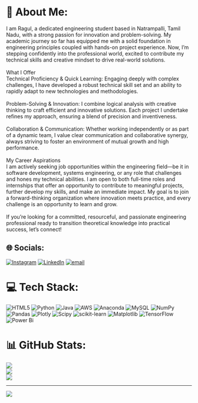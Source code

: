 # 💫 About Me:
I am Ragul, a dedicated engineering student based in Natrampalli, Tamil Nadu, with a strong passion for innovation and problem-solving. My academic journey so far has equipped me with a solid foundation in engineering principles coupled with hands-on project experience. Now, I’m stepping confidently into the professional world, excited to contribute my technical skills and creative mindset to drive real-world solutions.<br><br>What I Offer<br>Technical Proficiency & Quick Learning: Engaging deeply with complex challenges, I have developed a robust technical skill set and an ability to rapidly adapt to new technologies and methodologies.<br><br>Problem-Solving & Innovation: I combine logical analysis with creative thinking to craft efficient and innovative solutions. Each project I undertake refines my approach, ensuring a blend of precision and inventiveness.<br><br>Collaboration & Communication: Whether working independently or as part of a dynamic team, I value clear communication and collaborative synergy, always striving to foster an environment of mutual growth and high performance.<br><br>My Career Aspirations<br>I am actively seeking job opportunities within the engineering field—be it in software development, systems engineering, or any role that challenges and hones my technical abilities. I am open to both full-time roles and internships that offer an opportunity to contribute to meaningful projects, further develop my skills, and make an immediate impact. My goal is to join a forward-thinking organization where innovation meets practice, and every challenge is an opportunity to learn and grow.<br><br>If you’re looking for a committed, resourceful, and passionate engineering professional ready to transition theoretical knowledge into practical success, let’s connect!


## 🌐 Socials:
[![Instagram](https://img.shields.io/badge/Instagram-%23E4405F.svg?logo=Instagram&logoColor=white)](https://instagram.com/Ashwin_25_2003) [![LinkedIn](https://img.shields.io/badge/LinkedIn-%230077B5.svg?logo=linkedin&logoColor=white)](https://linkedin.com/in/https://www.linkedin.com/in/ragul-v-0a5b772a1?utm_source=share&utm_campaign=share_via&utm_content=profile&utm_medium=android_app) [![email](https://img.shields.io/badge/Email-D14836?logo=gmail&logoColor=white)](mailto:sachinragul50@gmail.com) 

# 💻 Tech Stack:
![HTML5](https://img.shields.io/badge/html5-%23E34F26.svg?style=for-the-badge&logo=html5&logoColor=white) ![Python](https://img.shields.io/badge/python-3670A0?style=for-the-badge&logo=python&logoColor=ffdd54) ![Java](https://img.shields.io/badge/java-%23ED8B00.svg?style=for-the-badge&logo=openjdk&logoColor=white) ![AWS](https://img.shields.io/badge/AWS-%23FF9900.svg?style=for-the-badge&logo=amazon-aws&logoColor=white) ![Anaconda](https://img.shields.io/badge/Anaconda-%2344A833.svg?style=for-the-badge&logo=anaconda&logoColor=white) ![MySQL](https://img.shields.io/badge/mysql-4479A1.svg?style=for-the-badge&logo=mysql&logoColor=white) ![NumPy](https://img.shields.io/badge/numpy-%23013243.svg?style=for-the-badge&logo=numpy&logoColor=white) ![Pandas](https://img.shields.io/badge/pandas-%23150458.svg?style=for-the-badge&logo=pandas&logoColor=white) ![Plotly](https://img.shields.io/badge/Plotly-%233F4F75.svg?style=for-the-badge&logo=plotly&logoColor=white) ![Scipy](https://img.shields.io/badge/SciPy-%230C55A5.svg?style=for-the-badge&logo=scipy&logoColor=%white) ![scikit-learn](https://img.shields.io/badge/scikit--learn-%23F7931E.svg?style=for-the-badge&logo=scikit-learn&logoColor=white) ![Matplotlib](https://img.shields.io/badge/Matplotlib-%23ffffff.svg?style=for-the-badge&logo=Matplotlib&logoColor=black) ![TensorFlow](https://img.shields.io/badge/TensorFlow-%23FF6F00.svg?style=for-the-badge&logo=TensorFlow&logoColor=white) ![Power Bi](https://img.shields.io/badge/power_bi-F2C811?style=for-the-badge&logo=powerbi&logoColor=black)
# 📊 GitHub Stats:
![](https://github-readme-stats.vercel.app/api?username=RAGULcse25&theme=dark&hide_border=false&include_all_commits=false&count_private=false)<br/>
![](https://nirzak-streak-stats.vercel.app/?user=RAGULcse25&theme=dark&hide_border=false)<br/>
![](https://github-readme-stats.vercel.app/api/top-langs/?username=RAGULcse25&theme=dark&hide_border=false&include_all_commits=false&count_private=false&layout=compact)

---
[![](https://visitcount.itsvg.in/api?id=RAGULcse25&icon=0&color=0)](https://visitcount.itsvg.in)

<!-- Proudly created with GPRM ( https://gprm.itsvg.in ) -->
